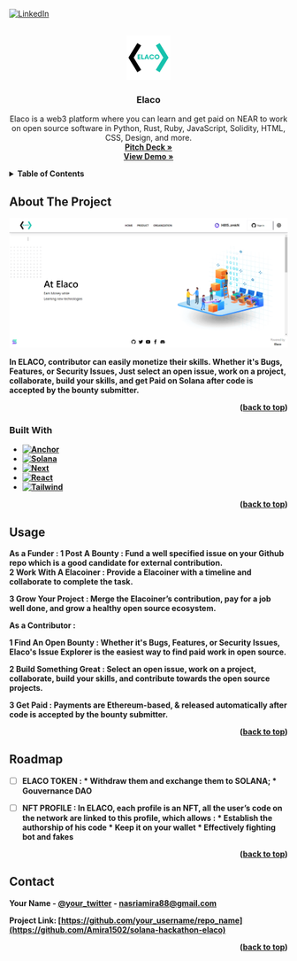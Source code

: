 <a name="readme-top"></a>


[![LinkedIn][linkedin-shield]][linkedin-url]

<!-- PROJECT LOGO -->
<br />
<div align="center">
  <a href="https://github.com/Amira1502/solana-hackathon-elaco">
    <img src="https://github.com/Amira1502/solana-hackathon-elaco/blob/master/app/public/logo.png" alt="Logo" width="80" height="80">
  </a>
  <h3 align="center">Elaco</h3>
    <p align="center">
    Elaco is a web3 platform where you can learn and  get paid on NEAR to work on open source software in Python, Rust, Ruby, JavaScript, Solidity, HTML, CSS, Design,     and more.  
    <br />
    <a href="https://docs.google.com/presentation/d/1xtrO0wN-lu5iWtvNC389wLauVxTpzeWPTlfLPYcEsp4/edit#slide=id.gcc9050bdf8_0_388"><strong>Pitch Deck »</a>
    <br />
    <a href="https://www.youtube.com/watch?v=OWrH-FxUG_E">View Demo »</a>
  </p>
</div>


<!-- TABLE OF CONTENTS -->
<details>
  <summary>Table of Contents</summary>
  <ol>
    <li>
      <a href="#about-the-project">About The Project</a>
      <ul>
        <li><a href="#built-with">Built With</a></li>
      </ul>
    </li>
    <li><a href="#usage">Usage</a></li>
    <li><a href="#roadmap">Roadmap</a></li>
    <li><a href="#contact">Contact</a></li>
  </ol>
</details>



<!-- ABOUT THE PROJECT -->
## About The Project

[![Product Name Screen Shot][product-screenshot]](https://example.com)

In ELACO, contributor can easily monetize their skills. Whether it's Bugs, Features, or Security Issues, Just select an open issue, work on a project, collaborate, build your skills, and get Paid on Solana after code is accepted by the bounty submitter.


<p align="right">(<a href="#readme-top">back to top</a>)</p>



### Built With
* [![Anchor][Anchor.com]][anchor-url]
* [![Solana][Solana.com]][Solana-url]
* [![Next][Next.js]][Next-url]
* [![React][React.js]][React-url]
* [![Tailwind][Tailwind.com]][Tailwind-url]

<p align="right">(<a href="#readme-top">back to top</a>)</p>

<!-- USAGE EXAMPLES -->
## Usage

As a Funder :
1 Post A Bounty : Fund a well specified issue on your Github repo which is a good candidate for external contribution.
<br />
2 Work With A Elacoiner : Provide a Elacoiner with a timeline and collaborate to complete the task.
<br />

3 Grow Your Project : Merge the Elacoiner’s contribution, pay for a job well done, and grow a healthy open source ecosystem.
<br />

As a Contributor :
<br />

1  Find An Open Bounty : Whether it's Bugs, Features, or Security Issues, Elaco's Issue Explorer is the easiest way to find paid work in open source.
<br />

2 Build Something Great : Select an open issue, work on a project, collaborate, build your skills, and contribute towards the open source projects.
<br />

3 Get Paid : Payments are Ethereum-based, & released automatically after code is accepted by the bounty submitter.
<br />



<p align="right">(<a href="#readme-top">back to top</a>)</p>


<!-- ROADMAP -->
## Roadmap

- [ ] ELACO TOKEN : 
       * Withdraw them and exchange them to SOLANA; 
       * Gouvernance DAO
- [ ] NFT PROFILE : 
      In ELACO, each profile is an NFT, all the user’s code on the network are linked to this profile, which allows : 
       * Establish the authorship of his code 
       * Keep it on your wallet
       * Effectively fighting bot and fakes


<p align="right">(<a href="#readme-top">back to top</a>)</p>


<!-- CONTACT -->
## Contact

Your Name - [@your_twitter](https://twitter.com/amiranasri88) - nasriamira88@gmail.com

Project Link: [https://github.com/your_username/repo_name](https://github.com/Amira1502/solana-hackathon-elaco)

<p align="right">(<a href="#readme-top">back to top</a>)</p>


<!-- MARKDOWN LINKS & IMAGES -->
<!-- https://www.markdownguide.org/basic-syntax/#reference-style-links -->
[linkedin-shield]: https://img.shields.io/badge/-LinkedIn-black.svg?style=for-the-badge&logo=linkedin&colorB=555
[linkedin-url]: https://www.linkedin.com/in/amira-nasri-135582112/
[product-screenshot]: app/public/landing.png
[Next.js]: https://img.shields.io/badge/next.js-000000?style=for-the-badge&logo=nextdotjs&logoColor=white
[Next-url]: https://nextjs.org/
[React.js]: https://img.shields.io/badge/React-20232A?style=for-the-badge&logo=react&logoColor=61DAFB
[React-url]: https://reactjs.org/
[Tailwind.com]: https://img.shields.io/badge/Tailwind-563D7C?style=for-the-badge&logo=tailwind&logoColor=white
[Tailwind-url]: https://tailwindcss.com/
[Anchor.com]: https://img.shields.io/badge/Anchor-20232A?style=for-the-badge&logo=anchor&logoColor=white
[Anchor-url]: https://www.anchor-lang.com/
[Solana.com]: https://img.shields.io/badge/Solana-20232A?style=for-the-badge&logo=solana&logoColor=white
[Solana-url]: https://solana.com/
